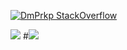 
[![DmPrkp StackOverflow](https://github-readme-stackoverflow.vercel.app/?userID=13093495&layout=compact&theme=dark)](https://stackoverflow.com/users/13093495/dm-prkp)

![](http://github-profile-summary-cards.vercel.app/api/cards/repos-per-language?username=DmPrkp&theme=dark)
#![](http://github-profile-summary-cards.vercel.app/api/cards/most-commit-language?username=DmPrkp&theme=dark)

